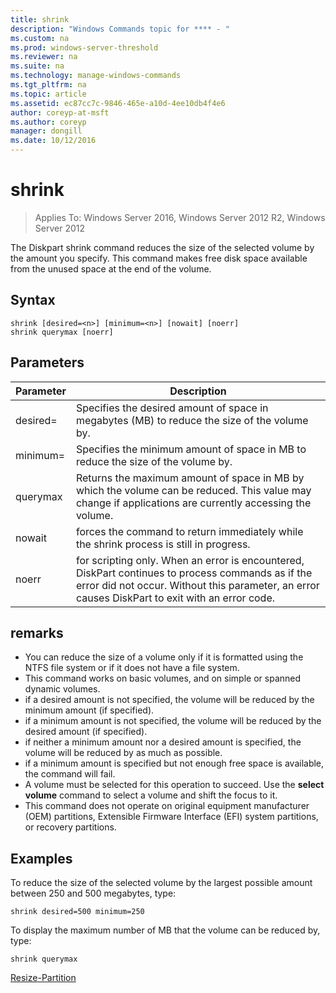 ```yaml
---
title: shrink
description: "Windows Commands topic for **** - "
ms.custom: na
ms.prod: windows-server-threshold
ms.reviewer: na
ms.suite: na
ms.technology: manage-windows-commands
ms.tgt_pltfrm: na
ms.topic: article
ms.assetid: ec87cc7c-9846-465e-a10d-4ee10db4f4e6
author: coreyp-at-msft
ms.author: coreyp
manager: dongill
ms.date: 10/12/2016
---
```

# shrink

>Applies To: Windows Server 2016, Windows Server 2012 R2, Windows Server 2012

The Diskpart shrink command reduces the size of the selected volume by the amount you specify. This command makes free disk space available from the unused space at the end of the volume.

## Syntax
```
shrink [desired=<n>] [minimum=<n>] [nowait] [noerr]
shrink querymax [noerr]
```
## Parameters
|Parameter|Description|
|-------|--------|
|desired=<n>|Specifies the desired amount of space in megabytes (MB) to reduce the size of the volume by.|
|minimum=<n>|Specifies the minimum amount of space in MB to reduce the size of the volume by.|
|querymax|Returns the maximum amount of space in MB by which the volume can be reduced. This value may change if applications are currently accessing the volume.|
|nowait|forces the command to return immediately while the shrink process is still in progress.|
|noerr|for scripting only. When an error is encountered, DiskPart continues to process commands as if the error did not occur. Without this parameter, an error causes DiskPart to exit with an error code.|
## remarks
-   You can reduce the size of a volume only if it is formatted using the NTFS file system or if it does not have a file system.
-   This command works on basic volumes, and on simple or spanned dynamic volumes.
-   if a desired amount is not specified, the volume will be reduced by the minimum amount (if specified).
-   if a minimum amount is not specified, the volume will be reduced by the desired amount (if specified).
-   if neither a minimum amount nor a desired amount is specified, the volume will be reduced by as much as possible.
-   if a minimum amount is specified but not enough free space is available, the command will fail.
-   A volume must be selected for this operation to succeed. Use the **select volume** command to select a volume and shift the focus to it.
-   This command does not operate on original equipment manufacturer (OEM) partitions, Extensible Firmware Interface (EFI) system partitions, or recovery partitions.
## <a name="BKMK_examples"></a>Examples
To reduce the size of the selected volume by the largest possible amount between 250 and 500 megabytes, type:
```
shrink desired=500 minimum=250
```
To display the maximum number of MB that the volume can be reduced by, type:
```
shrink querymax
```

[Resize-Partition](http://technet.microsoft.com/library/hh848680.aspx)
